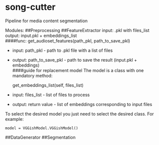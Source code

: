 # song-cutter
Pipeline for media content segmentation

Modules:
##Preprocessing
##FeatureExtractor
input: .pkl with files_list  
output: input.pkl + embeddings_list  
####func:
    get_audioset_features(path_pkl, path_to_save_pkl)  
* input: path_pkl - path to .pkl file with a list of files  
* output: path_to_save_pkl - path to save the result (input.pkl + embeddings)  
####guide for replacement model
The model is a class with one mandatory method:

    get_embeddings_list(self, files_list)
* input: files_list - list of files to process
* output: return value - list of embeddings corresponding to input files  

To select the desired model you just need to select the desired class. For example:

    model = VGGishModel.VGGishModel()
##DataGenerator
##Segmentation